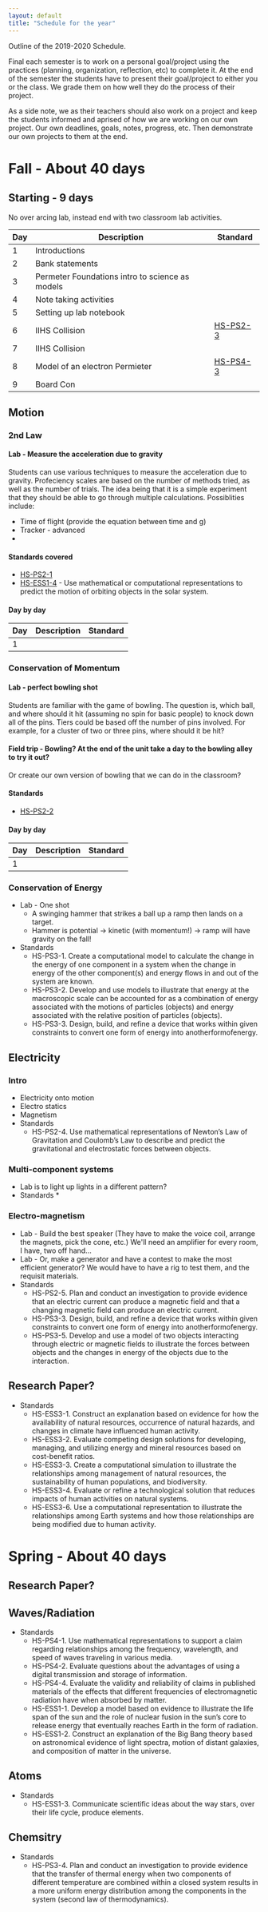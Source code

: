 ```yaml
---
layout: default
title: "Schedule for the year"
---
```

Outline of the 2019-2020 Schedule.

Final each semester is to work on a personal goal/project using the practices (planning, organization, reflection, etc) to complete it.
At the end of the semester the students have to present their goal/project to either you or the class.
We grade them on how well they do the process of their project.

As a side note, we as their teachers should also work on a project and keep the students informed and aprised of how we are working on our own project.
Our own deadlines, goals, notes, progress, etc.
Then demonstrate our own projects to them at the end.

<!--more-->
# Fall - About 40 days
## Starting - 9 days
No over arcing lab, instead end with two classroom lab activities.

| Day | Description | Standard |
| --- | ----------- | -------- |
| 1 | Introductions ||
| 2 | Bank statements | |
| 3 | Permeter Foundations intro to science as models | |
| 4 | Note taking activities | |
| 5 | Setting up lab notebook | |
| 6 | IIHS Collision | [HS-PS2-3](/edu-standards/2.3) |
| 7 | IIHS Collision | |
| 8 | Model of an electron Permieter | [HS-PS4-3](/edu-standards/4.3) |
| 9 | Board Con | |

## Motion
### 2nd Law
#### Lab - Measure the acceleration due to gravity
Students can use various techniques to measure the acceleration due to gravity.
Profeciency scales are based on the number of methods tried, as well as the number of trials.
The idea being that it is a simple experiment that they should be able to go through multiple calculations.
Possiblities include:

  * Time of flight (provide the equation between time and g)
  * Tracker - advanced
  *

#### Standards covered
  * [HS-PS2-1](/edu-standards/2.1)
  * [HS-ESS1-4]() - Use mathematical or computational representations to predict the motion of orbiting objects in the solar system.

#### Day by day
| Day | Description | Standard |
| --- | ----------- | -------- |
| 1 |  ||


### Conservation of Momentum
#### Lab - perfect bowling shot
Students are familiar with the game of bowling.
The question is, which ball, and where should it hit (assuming no spin for basic people) to knock down all of the pins.
Tiers could be based off the number of pins involved.
For example, for a cluster of two or three pins, where should it be hit?

#### Field trip - Bowling? At the end of the unit take a day to the bowling alley to try it out?
Or create our own version of bowling that we can do in the classroom?

#### Standards
  * [HS-PS2-2](/edu-standards/2.2)

#### Day by day
| Day | Description | Standard |
| --- | ----------- | -------- |
| 1 |  ||

### Conservation of Energy
  * Lab - One shot
    * A swinging hammer that strikes a ball up a ramp then lands on a target.
    * Hammer is potential -> kinetic (with momentum!) -> ramp will have gravity on the fall!
  * Standards
    * HS-PS3-1. Create a computational model to calculate the change in the energy of one component in a system when the change in energy of the other component(s) and energy flows in and out of the system are known.
    * HS-PS3-2. Develop and use models to illustrate that energy at the macroscopic scale can be accounted for as a combination of energy associated with the motions of particles (objects) and energy associated with the relative position of particles (objects).
    * HS-PS3-3. Design, build, and refine a device that works within given constraints to convert one form of energy into anotherformofenergy.

## Electricity
### Intro
  * Electricity onto motion
  * Electro statics
  * Magnetism
  * Standards
    * HS-PS2-4. Use mathematical representations of Newton’s Law of Gravitation and Coulomb’s Law to describe and predict the gravitational and electrostatic forces between objects.

### Multi-component systems
  * Lab is to light up lights in a different pattern?
  * Standards
    *

### Electro-magnetism
  * Lab - Build the best speaker (They have to make the voice coil, arrange the magnets, pick the cone, etc.)  We'll need an amplifier for every room, I have, two off hand...
  * Lab - Or, make a generator and have a contest to make the most efficient generator?  We would have to have a rig to test them, and the requisit materials.
  * Standards
    * HS-PS2-5. Plan and conduct an investigation to provide evidence that an electric current can produce a magnetic field and that a changing magnetic field can produce an electric current.
    * HS-PS3-3. Design, build, and refine a device that works within given constraints to convert one form of energy into anotherformofenergy.
    * HS-PS3-5. Develop and use a model of two objects interacting through electric or magnetic fields to illustrate the forces between objects and the changes in energy of the objects due to the interaction.



## Research Paper?
  * Standards
    * HS-ESS3-1. Construct an explanation based on evidence for how the availability of natural resources, occurrence of natural hazards, and changes in climate have influenced human activity.
    * HS-ESS3-2. Evaluate competing design solutions for developing, managing, and utilizing energy and mineral resources based on cost-benefit ratios.
    * HS-ESS3-3. Create a computational simulation to illustrate the relationships among management of natural resources, the sustainability of human populations, and biodiversity.
    * HS-ESS3-4. Evaluate or refine a technological solution that reduces impacts of human activities on natural systems.
    * HS-ESS3-6. Use a computational representation to illustrate the relationships among Earth systems and how those relationships are being modified due to human activity.

# Spring - About 40 days
## Research Paper?

## Waves/Radiation
  * Standards
    * HS-PS4-1. Use mathematical representations to support a claim regarding relationships among the frequency, wavelength, and speed of waves traveling in various media.
    * HS-PS4-2. Evaluate questions about the advantages of using a digital transmission and storage of information.
    * HS-PS4-4. Evaluate the validity and reliability of claims in published materials of the effects that different frequencies of electromagnetic radiation have when absorbed by matter.
    * HS-ESS1-1. Develop a model based on evidence to illustrate the life span of the sun and the role of nuclear fusion in the sun’s core to release energy that eventually reaches Earth in the form of radiation.
    * HS-ESS1-2. Construct an explanation of the Big Bang theory based on astronomical evidence of light spectra, motion of distant galaxies, and composition of matter in the universe.

## Atoms
  * Standards
    * HS-ESS1-3. Communicate scientific ideas about the way stars, over their life cycle, produce elements.

## Chemsitry
  * Standards
    * HS-PS3-4. Plan and conduct an investigation to provide evidence that the transfer of thermal energy when two components of different temperature are combined within a closed system results in a more uniform energy distribution among the components in the system (second law of thermodynamics).
